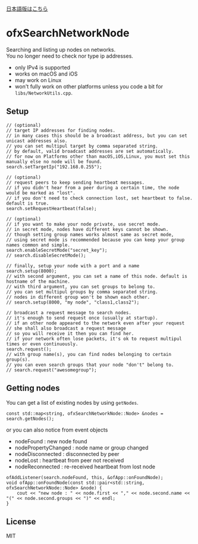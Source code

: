 [日本語版はこちら](readme.ja.md)

# ofxSearchNetworkNode

Searching and listing up nodes on networks.  
You no longer need to check nor type ip addresses.  

- only IPv4 is supported
- works on macOS and iOS
- may work on Linux
- won't fully work on other platforms unless you code a bit for `libs/NetworkUtils.cpp`.

## Setup
```
// (optional)
// target IP addresses for finding nodes.
// in many cases this should be a broadcast address, but you can set unicast addresses also.
// you can set multipul target by comma separated string.
// by default, valid broadcast addresses are set automatically.
// for now on Platforms other than macOS,iOS,Linux, you must set this manually else no node will be found.
search.setTargetIp("192.168.0.255");

// (optional)
// request peers to keep sending heartbeat messages.
// if you didn't hear from a peer during a certain time, the node would be marked as "lost".
// if you don't need to check connection lost, set heartbeat to false. default is true.
search.setRequestHeartbeat(false);

// (optional)
// if you want to make your node private, use secret mode.
// in secret mode, nodes have different keys cannot be shown.
// though setting group names works almost same as secret mode,
// using secret mode is recommended because you can keep your group names common and simple.
search.enableSecretMode("secret_key");
// search.disableSecretMode();

// finally, setup your node with a port and a name
search.setup(8000);
// with second argument, you can set a name of this node. default is hostname of the machine.
// with third argument, you can set groups to belong to.
// you can set multipul groups by comma separated string.
// nodes in different group won't be shown each other.
// search.setup(8000, "my node", "class1,class2");

// broadcast a request message to search nodes.
// it's enough to send request once (usually at startup).
// if an other node appeared to the network even after your request
// she shall also broadcast a request message
// so you will receive it then you can find her.
// if your network often lose packets, it's ok to request multipul times or even continuously.
search.request();
// with group name(s), you can find nodes belonging to certain group(s).
// you can even search groups that your node "don't" belong to.
// search.request("awesomegroup");
```

## Getting nodes

You can get a list of existing nodes by using `getNodes`.

```
const std::map<string, ofxSearchNetworkNode::Node> &nodes = search.getNodes();
```

or you can also notice from event objects

- nodeFound : new node found
- nodePropertyChanged : node name or group changed
- nodeDisconnected : disconnected by peer
- nodeLost : heartbeat from peer not received
- nodeReconnected : re-received heartbeat from lost node

```
ofAddListener(search.nodeFound, this, &ofApp::onFoundNode);
void ofApp::onFoundNode(const std::pair<std::string, ofxSearchNetworkNode::Node> &node) {
	cout << "new node : " << node.first << "," << node.second.name << "(" << node.second.groups << ")" << endl;
}
```

## License
MIT

